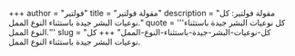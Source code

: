 +++
author = "فولتير"
title = "مقولة فولتير"
description = "مقولة فولتير: كل نوعيات البشر جيدة باستثناء النوع الممل."
quote = '''كل نوعيات البشر جيدة باستثناء النوع الممل.''' 
slug = "كل-نوعيات-البشر-جيدة-باستثناء-النوع-الممل"
+++
كل نوعيات البشر جيدة باستثناء النوع الممل.
